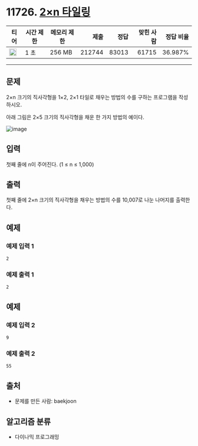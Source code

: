 # 11726. [2×n 타일링](https://www.acmicpc.net/problem/11726)

| 티어                                                                 | 시간 제한 | 메모리 제한 |   제출 |  정답 | 맞힌 사람 | 정답 비율 |
| -------------------------------------------------------------------- | --------- | ----------- | -----: | ----: | --------: | --------: |
| <img src="https://static.solved.ac/tier_small/8.svg" width="20px" /> | 1 초      | 256 MB      | 212744 | 83013 |     61715 |   36.987% |

---

## 문제

2×n 크기의 직사각형을 1×2, 2×1 타일로 채우는 방법의 수를 구하는 프로그램을 작성하시오.

아래 그림은 2×5 크기의 직사각형을 채운 한 가지 방법의 예이다.

![image](https://onlinejudgeimages.s3-ap-northeast-1.amazonaws.com/problem/11726/1.png)

## 입력

첫째 줄에 n이 주어진다. (1 ≤ n ≤ 1,000)

## 출력

첫째 줄에 2×n 크기의 직사각형을 채우는 방법의 수를 10,007로 나눈 나머지를 출력한다.

## 예제

### 예제 입력 1

```
2
```

### 예제 출력 1

```
2
```

## 예제

### 예제 입력 2

```
9
```

### 예제 출력 2

```
55
```

## 출처

- 문제를 만든 사람: baekjoon

## 알고리즘 분류

- 다이나믹 프로그래밍
